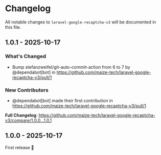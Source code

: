 # Changelog

All notable changes to `laravel-google-recaptcha-v3` will be documented in this file.

## 1.0.1 - 2025-10-17

### What's Changed

* Bump stefanzweifel/git-auto-commit-action from 6 to 7 by @dependabot[bot] in https://github.com/maize-tech/laravel-google-recaptcha-v3/pull/1

### New Contributors

* @dependabot[bot] made their first contribution in https://github.com/maize-tech/laravel-google-recaptcha-v3/pull/1

**Full Changelog**: https://github.com/maize-tech/laravel-google-recaptcha-v3/compare/1.0.0...1.0.1

## 1.0.0 - 2025-10-17

First release 🚀
